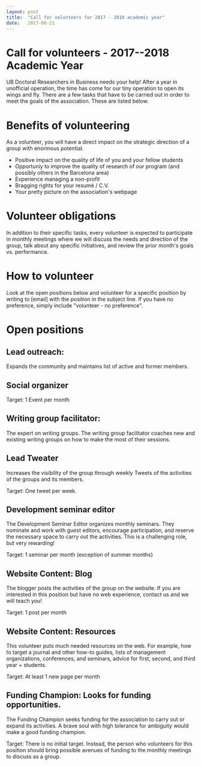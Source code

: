 ```yaml
---
layout: post
title:  "Call for volunteers for 2017 - 2018 academic year"
date:   2017-06-21
---
```


# Call for volunteers - 2017--2018 Academic Year

UB Doctoral Researchers in Business needs your help! After a year in unofficial operation, the time has come for our tiny operation to open its wings and fly. There are a few tasks that have to be carried out in order to meet the goals of the association. These are listed below. 


# Benefits of volunteering

As a volunteer, you will have a direct impact on the strategic direction of a group with enormous potential. 
 - Positive impact on the quality of life of you and your fellow students
 - Opportuniy to improve the quality of research of our program (and possibly others in the Barcelona area)
 - Experience managing a non-profit
 - Bragging rights for your resumé / C.V.
 - Your pretty picture on the association's webpage

# Volunteer obligations

In addition to their specific tasks, every volunteer is expected to participate in monthly meetings where we will discuss the needs and direction of the group, talk about any specific initiatives, and review the prior month's goals vs. performance.

# How to volunteer

Look at the open positions below and volunteer for a specific position by writing to [email] with the position in the subject line. If you have no preference, simply include "volunteer - no preference". 

# Open positions

## Lead outreach: 

Expands the community and maintains list of active and former members. 

## Social organizer 

Target: 1 Event per month

## Writing group facilitator: 

The expert on writing groups. The writing group facilitator coaches new and existing writing groups on how to make the most of their sessions.

## Lead Tweater

Increases the visibility of the group through weekly Tweets of the activities of the groups and its members.

Target: One tweet per week.

## Development seminar editor

The Development Seminar Editor organizes monthly seminars. They nominate and work with guest editors, encourage participation, and reserve the necessary space to carry out the activities. This is a challenging role, but very rewarding!

Target: 1 seminar per month (exception of summer months)

## Website Content: Blog

The blogger posts the activities of the group on the website. If you are interested in this position but have no web experience, contact us and we will teach you!

Target: 1 post per month

## Website Content: Resources 

This volunteer puts much needed resources on the web. For example, how to target a journal and other how-to guides, lists of management organizations, conferences, and seminars, advice for first, second, and third year + students.

Target: At least 1 new page per month

## Funding Champion: Looks for funding opportunities. 

The Funding Champion seeks funding for the association to carry out or expand its activities. A brave soul with high tolerance for ambiguity would make a good funding champion.

Target: There is no initial target. Instead, the person who volunteers for this position should bring possible avenues of funding to the monthly meetings to discuss as a group.  
